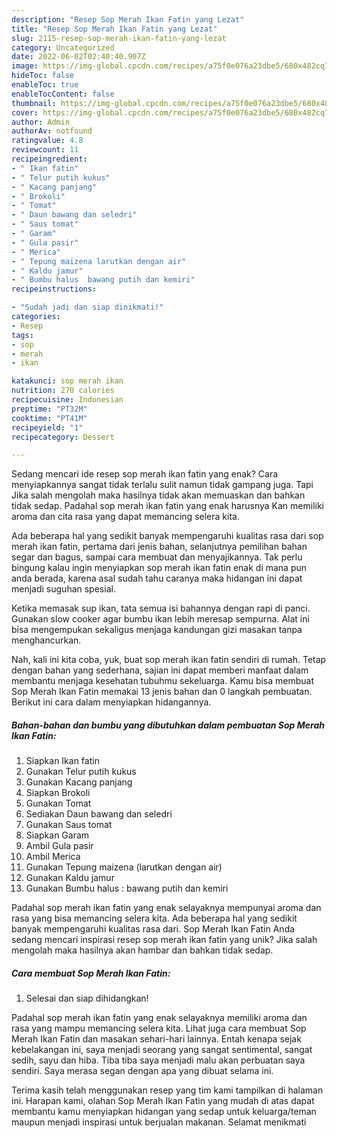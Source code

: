 ```yaml
---
description: "Resep Sop Merah Ikan Fatin yang Lezat"
title: "Resep Sop Merah Ikan Fatin yang Lezat"
slug: 2115-resep-sop-merah-ikan-fatin-yang-lezat
category: Uncategorized
date: 2022-06-02T02:40:40.907Z
image: https://img-global.cpcdn.com/recipes/a75f0e076a23dbe5/680x482cq70/sop-merah-ikan-fatin-foto-resep-utama.jpg
hideToc: false
enableToc: true
enableTocContent: false
thumbnail: https://img-global.cpcdn.com/recipes/a75f0e076a23dbe5/680x482cq70/sop-merah-ikan-fatin-foto-resep-utama.jpg
cover: https://img-global.cpcdn.com/recipes/a75f0e076a23dbe5/680x482cq70/sop-merah-ikan-fatin-foto-resep-utama.jpg
author: Admin
authorAv: notfound
ratingvalue: 4.8
reviewcount: 11
recipeingredient:
- " Ikan fatin"
- " Telur putih kukus"
- " Kacang panjang"
- " Brokoli"
- " Tomat"
- " Daun bawang dan seledri"
- " Saus tomat"
- " Garam"
- " Gula pasir"
- " Merica"
- " Tepung maizena larutkan dengan air"
- " Kaldu jamur"
- " Bumbu halus  bawang putih dan kemiri"
recipeinstructions:

- "Sudah jadi dan siap dinikmati!"
categories:
- Resep
tags:
- sop
- merah
- ikan

katakunci: sop merah ikan 
nutrition: 270 calories
recipecuisine: Indonesian
preptime: "PT32M"
cooktime: "PT41M"
recipeyield: "1"
recipecategory: Dessert

---
```



Sedang mencari ide resep sop merah ikan fatin yang enak? Cara menyiapkannya sangat tidak terlalu sulit namun tidak gampang juga. Tapi Jika salah mengolah maka hasilnya tidak akan memuaskan dan bahkan tidak sedap. Padahal sop merah ikan fatin yang enak harusnya Kan memiliki aroma dan cita rasa yang dapat memancing selera kita.


Ada beberapa hal yang sedikit banyak mempengaruhi kualitas rasa dari sop merah ikan fatin, pertama dari jenis bahan, selanjutnya pemilihan bahan segar dan bagus, sampai cara membuat dan menyajikannya. Tak perlu bingung kalau ingin menyiapkan sop merah ikan fatin enak di mana pun anda berada, karena asal sudah tahu caranya maka hidangan ini dapat menjadi suguhan spesial.

Ketika memasak sup ikan, tata semua isi bahannya dengan rapi di panci. Gunakan slow cooker agar bumbu ikan lebih meresap sempurna. Alat ini bisa mengempukan sekaligus menjaga kandungan gizi masakan tanpa menghancurkan.


Nah, kali ini kita coba, yuk, buat sop merah ikan fatin sendiri di rumah. Tetap dengan bahan yang sederhana, sajian ini dapat memberi manfaat dalam membantu menjaga kesehatan tubuhmu sekeluarga. Kamu bisa membuat Sop Merah Ikan Fatin memakai 13 jenis bahan dan 0 langkah pembuatan. Berikut ini cara dalam menyiapkan hidangannya.

<!--inarticleads1-->

##### Bahan-bahan dan bumbu yang dibutuhkan dalam pembuatan Sop Merah Ikan Fatin:

1. Siapkan  Ikan fatin
1. Gunakan  Telur putih kukus
1. Gunakan  Kacang panjang
1. Siapkan  Brokoli
1. Gunakan  Tomat
1. Sediakan  Daun bawang dan seledri
1. Gunakan  Saus tomat
1. Siapkan  Garam
1. Ambil  Gula pasir
1. Ambil  Merica
1. Gunakan  Tepung maizena (larutkan dengan air)
1. Gunakan  Kaldu jamur
1. Gunakan  Bumbu halus : bawang putih dan kemiri


Padahal sop merah ikan fatin yang enak selayaknya mempunyai aroma dan rasa yang bisa memancing selera kita. Ada beberapa hal yang sedikit banyak mempengaruhi kualitas rasa dari. Sop Merah Ikan Fatin Anda sedang mencari inspirasi resep sop merah ikan fatin yang unik? Jika salah mengolah maka hasilnya akan hambar dan bahkan tidak sedap. 

<!--inarticleads2-->

##### Cara membuat Sop Merah Ikan Fatin:


1. Selesai dan siap dihidangkan!

Padahal sop merah ikan fatin yang enak selayaknya memiliki aroma dan rasa yang mampu memancing selera kita. Lihat juga cara membuat Sop Merah Ikan Fatin dan masakan sehari-hari lainnya. Entah kenapa sejak kebelakangan ini, saya menjadi seorang yang sangat sentimental, sangat sedih, sayu dan hiba. Tiba tiba saya menjadi malu akan perbuatan saya sendiri. Saya merasa segan dengan apa yang dibuat selama ini. 

Terima kasih telah menggunakan resep yang tim kami tampilkan di halaman ini. Harapan kami, olahan Sop Merah Ikan Fatin yang mudah di atas dapat membantu kamu menyiapkan hidangan yang sedap untuk keluarga/teman maupun menjadi inspirasi untuk berjualan makanan. Selamat menikmati
